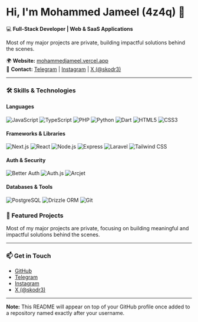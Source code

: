 # Hi, I'm Mohammed Jameel (4z4q) 👋

💻 **Full-Stack Developer | Web & SaaS Applications**

Most of my major projects are private, building impactful solutions behind the scenes.

🌍 **Website:** [mohammedjameel.vercel.app](https://mohammedjameel.vercel.app/)  
📱 **Contact:** [Telegram](https://t.me/TP_X1) | [Instagram](https://www.instagram.com/4z4_q) | [X (@skodr3)](https://x.com/skodr3)

---

### 🛠 Skills & Technologies

#### Languages
![JavaScript](https://img.shields.io/badge/JavaScript-F7DF1E?style=for-the-badge&logo=javascript&logoColor=black)
![TypeScript](https://img.shields.io/badge/TypeScript-3178C6?style=for-the-badge&logo=typescript&logoColor=white)
![PHP](https://img.shields.io/badge/PHP-777BB4?style=for-the-badge&logo=php&logoColor=white)
![Python](https://img.shields.io/badge/Python-3776AB?style=for-the-badge&logo=python&logoColor=white)
![Dart](https://img.shields.io/badge/Dart-0175C2?style=for-the-badge&logo=dart&logoColor=white)
![HTML5](https://img.shields.io/badge/HTML5-E34F26?style=for-the-badge&logo=html5&logoColor=white)
![CSS3](https://img.shields.io/badge/CSS3-1572B6?style=for-the-badge&logo=css3&logoColor=white)

#### Frameworks & Libraries
![Next.js](https://img.shields.io/badge/Next.js-000000?style=for-the-badge&logo=next.js&logoColor=white)
![React](https://img.shields.io/badge/React-61DAFB?style=for-the-badge&logo=react&logoColor=black)
![Node.js](https://img.shields.io/badge/Node.js-339933?style=for-the-badge&logo=node.js&logoColor=white)
![Express](https://img.shields.io/badge/Express-000000?style=for-the-badge&logo=express&logoColor=white)
![Laravel](https://img.shields.io/badge/Laravel-FF2D20?style=for-the-badge&logo=laravel&logoColor=white)
![Tailwind CSS](https://img.shields.io/badge/Tailwind_CSS-06B6D4?style=for-the-badge&logo=tailwind-css&logoColor=white)

#### Auth & Security
![Better Auth](https://img.shields.io/badge/BetterAuth-00BFFF?style=for-the-badge)
![Auth.js](https://img.shields.io/badge/Auth.js-4285F4?style=for-the-badge)
![Arcjet](https://img.shields.io/badge/Arcjet-FF6F61?style=for-the-badge)

#### Databases & Tools
![PostgreSQL](https://img.shields.io/badge/PostgreSQL-316192?style=for-the-badge&logo=postgresql&logoColor=white)
![Drizzle ORM](https://img.shields.io/badge/Drizzle_ORM-00BFFF?style=for-the-badge)
![Git](https://img.shields.io/badge/Git-F05032?style=for-the-badge&logo=git&logoColor=white)


### 📌 Featured Projects

Most of my major projects are private, focusing on building meaningful and impactful solutions behind the scenes.

---

### 📫 Get in Touch

- [GitHub](https://github.com/4z4q)
- [Telegram](https://t.me/TP_X1)
- [Instagram](https://www.instagram.com/4z4_q)
- [X (@skodr3)](https://x.com/skodr3)

---

**Note:** This README will appear on top of your GitHub profile once added to a repository named exactly after your username.
